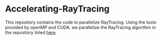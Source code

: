 # Accelerating-RayTracing
This repository contains the code to parallelize RayTracing. Using the tools provided by openMP and CUDA, we parallelize the RayTracing algorithm in the repository linled [here](https://github.com/RayTracing/raytracing.github.io)
